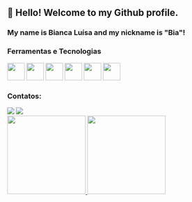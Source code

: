## 👋 Hello! Welcome to my Github profile.
### My name is Bianca Luísa and my nickname is "Bia"!

### Ferramentas e Tecnologias


<img src="https://cdn.jsdelivr.net/gh/devicons/devicon/icons/git/git-original-wordmark.svg" width="40" height="40" />  <img src="https://cdn.jsdelivr.net/gh/devicons/devicon/icons/gitlab/gitlab-original-wordmark.svg" width="40" height="40" />  <img src="https://cdn.jsdelivr.net/gh/devicons/devicon/icons/javascript/javascript-original.svg" width="40" height="40" />  <img src="https://cdn.jsdelivr.net/gh/devicons/devicon/icons/react/react-original.svg" width="40" height="40" />  <img src="https://cdn.jsdelivr.net/gh/devicons/devicon/icons/graphql/graphql-plain-wordmark.svg" width="40" height="40" />  <img src="https://cdn.jsdelivr.net/gh/devicons/devicon/icons/bootstrap/bootstrap-original-wordmark.svg" width="40" height="40" />


### Contatos:


<div>
<a href = "mailto:contato@luisabianca"><img src="https://img.shields.io/badge/Gmail-D14836?style=for-the-badge&logo=gmail&logoColor=white" target="_blank"></a>
<a href="https://www.linkedin.com/in/biancaluisasantos/" target="_blank"><img src="https://img.shields.io/badge/-LinkedIn-%230077B5?style=for-the-badge&logo=linkedin&logoColor=white" target="_blank"></a>   
</div>          
  
  
  
  
<div>
<a href="https://github.com/luisabianca">
<img height="180em" src="https://github-readme-stats.vercel.app/api/top-langs/?username=luisabianca&layout=compact&langs_count=7&theme=dracula"/>
<img height="180em" src="https://github-readme-stats.vercel.app/api?username=luisabianca&show_icons=true&theme=dracula&include_all_commits=true&count_private=true"/>
</div>
       
      

          

          

